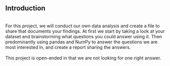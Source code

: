 ## Introduction <br>
<br>
For this project, we will conduct our own data analysis and create a file to share that documents your findings. 
At first we start by taking a look at your dataset and brainstorming what questions you could answer using it. 
Then predominantly using pandas and NumPy to answer the questions we are most interested in, 
and create a report sharing the answers. 
<br><br>
This project is open-ended in that we are not looking for one right answer.
